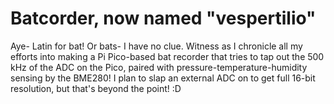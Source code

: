 # Batcorder, now named "vespertilio"

Aye- Latin for bat! Or bats- I have no clue. Witness as I chronicle all my efforts into making a Pi Pico-based bat recorder that tries to tap out the 500 kHz of the ADC on the Pico, paired with pressure-temperature-humidity sensing by the BME280! I plan to slap an external ADC on to get full 16-bit resolution, but that's beyond the point! :D 
